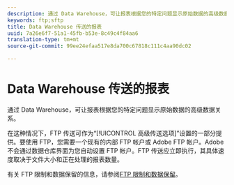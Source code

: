 ```yaml
---
description: 通过 Data Warehouse，可让报表根据您的特定问题显示原始数据的高级数据关系。
keywords: ftp;sftp
title: Data Warehouse 传送的报表
uuid: 7a26e6f7-51a1-45fb-b53e-8c49c4f84aa6
translation-type: tm+mt
source-git-commit: 99ee24efaa517e8da700c67818c111c4aa90dc02

---
```



# Data Warehouse 传送的报表

通过 Data Warehouse，可让报表根据您的特定问题显示原始数据的高级数据关系。

在这种情况下，FTP 传送可作为“[!UICONTROL 高级传送选项]”设置的一部分提供。要使用 FTP，您需要一个现有的内部 FTP 帐户或 Adobe FTP 帐户。Adobe 不会通过数据仓库界面为您自动设置 FTP 帐户。FTP 传送应立即执行，其具体速度取决于文件大小和正在处理的报表数量。

有关 FTP 限制和数据保留的信息，请参阅[FTP 限制和数据保留](/help/export/ftp-and-sftp/ftp-limits.md)。
